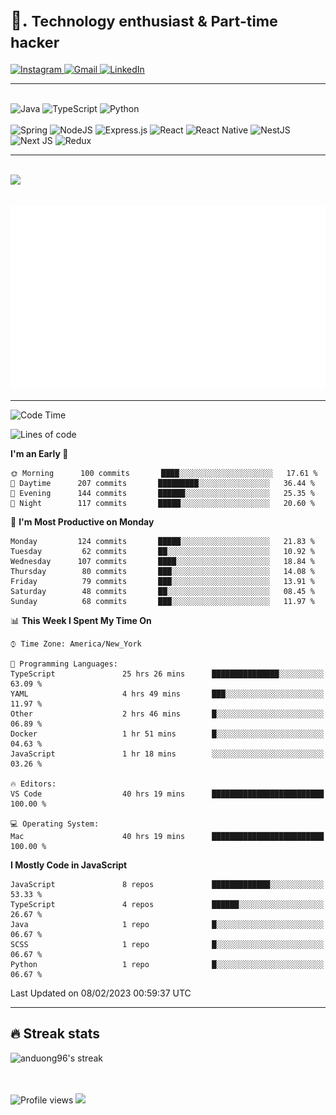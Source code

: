 <div align="left">
  <h1>👋. <small>Technology enthusiast & Part-time hacker</small></h1>

  <a href="https://www.instagram.com/ahdng">
    <img alt="Instagram" src="https://img.shields.io/badge/ahdng-%23E4405F.svg?style=for-the-badge&logo=Instagram&logoColor=white"/>
  </a>
  <a href="mailto:an.duongx@gmail.com">
    <img alt="Gmail" src="https://img.shields.io/badge/Gmail-D14836?style=for-the-badge&logo=gmail&logoColor=white" />
  </a>
  <a href="https://www.linkedin.com/in/ahdng">
    <img alt="LinkedIn" src="https://img.shields.io/badge/linkedin-%230077B5.svg?style=for-the-badge&logo=linkedin&logoColor=white"/>
  </a>

  <br/>
  <hr />
  <br/>

  <img alt="Java" src="https://img.shields.io/badge/java-%23ED8B00.svg?style=for-the-badge&logo=java&logoColor=white"/>
  <img alt="TypeScript" src="https://img.shields.io/badge/typescript-%23007ACC.svg?style=for-the-badge&logo=typescript&logoColor=white"/>
  <img alt="Python" src="https://img.shields.io/badge/python-%2314354C.svg?style=for-the-badge&logo=python&logoColor=white"/>

  <br />
  <br />
  <img alt="Spring" src="https://img.shields.io/badge/spring-%236DB33F.svg?style=for-the-badge&logo=spring&logoColor=white"/>
  <img alt="NodeJS" src="https://img.shields.io/badge/node.js-%2343853D.svg?style=for-the-badge&logo=node-dot-js&logoColor=white"/>
  <img alt="Express.js" src="https://img.shields.io/badge/express.js-%23404d59.svg?style=for-the-badge&logo=express&logoColor=%2361DAFB"/>
  <img alt="React" src="https://img.shields.io/badge/react-%2320232a.svg?style=for-the-badge&logo=react&logoColor=%2361DAFB"/>
  <img alt="React Native" src="https://img.shields.io/badge/react_native-%2320232a.svg?style=for-the-badge&logo=react&logoColor=%2361DAFB"/>
  <img alt="NestJS" src="https://img.shields.io/badge/nestjs-%23E0234E.svg?style=for-the-badge&logo=nestjs&logoColor=white" />
  <img alt="Next JS" src="https://img.shields.io/badge/nextjs-%23000000.svg?style=for-the-badge&logo=next.js&logoColor=white"/>
  <img alt="Redux" src="https://img.shields.io/badge/redux-%23593d88.svg?style=for-the-badge&logo=redux&logoColor=white"/>

  <br/>
  <hr />
  <br/>
  <img src="https://github-profile-trophy.vercel.app/?username=anduong96&theme=onedark" />
  <br/>
  <br/>

  ![Stats Overview](https://raw.githubusercontent.com/anduong96/github-stats-transparent/output/generated/overview.svg)

  <hr />
  
  <!--START_SECTION:waka-->
![Code Time](http://img.shields.io/badge/Code%20Time-3%2C628%20hrs%2050%20mins-blue)

![Lines of code](https://img.shields.io/badge/From%20Hello%20World%20I%27ve%20Written-95%20Thousand%20lines%20of%20code-blue)

**I'm an Early 🐤** 

```text
🌞 Morning      100 commits       ████░░░░░░░░░░░░░░░░░░░░░   17.61 % 
🌆 Daytime      207 commits       █████████░░░░░░░░░░░░░░░░   36.44 % 
🌃 Evening      144 commits       ██████░░░░░░░░░░░░░░░░░░░   25.35 % 
🌙 Night        117 commits       █████░░░░░░░░░░░░░░░░░░░░   20.60 % 

```
📅 **I'm Most Productive on Monday** 

```text
Monday         124 commits       █████░░░░░░░░░░░░░░░░░░░░   21.83 % 
Tuesday         62 commits       ██░░░░░░░░░░░░░░░░░░░░░░░   10.92 % 
Wednesday      107 commits       ████░░░░░░░░░░░░░░░░░░░░░   18.84 % 
Thursday        80 commits       ███░░░░░░░░░░░░░░░░░░░░░░   14.08 % 
Friday          79 commits       ███░░░░░░░░░░░░░░░░░░░░░░   13.91 % 
Saturday        48 commits       ██░░░░░░░░░░░░░░░░░░░░░░░   08.45 % 
Sunday          68 commits       ███░░░░░░░░░░░░░░░░░░░░░░   11.97 % 

```


📊 **This Week I Spent My Time On** 

```text
⌚︎ Time Zone: America/New_York

💬 Programming Languages: 
TypeScript               25 hrs 26 mins      ███████████████░░░░░░░░░░   63.09 % 
YAML                     4 hrs 49 mins       ███░░░░░░░░░░░░░░░░░░░░░░   11.97 % 
Other                    2 hrs 46 mins       █░░░░░░░░░░░░░░░░░░░░░░░░   06.89 % 
Docker                   1 hr 51 mins        █░░░░░░░░░░░░░░░░░░░░░░░░   04.63 % 
JavaScript               1 hr 18 mins        ░░░░░░░░░░░░░░░░░░░░░░░░░   03.26 % 

🔥 Editors: 
VS Code                  40 hrs 19 mins      █████████████████████████   100.00 % 

💻 Operating System: 
Mac                      40 hrs 19 mins      █████████████████████████   100.00 % 

```

**I Mostly Code in JavaScript** 

```text
JavaScript               8 repos             █████████████░░░░░░░░░░░░   53.33 % 
TypeScript               4 repos             ██████░░░░░░░░░░░░░░░░░░░   26.67 % 
Java                     1 repo              █░░░░░░░░░░░░░░░░░░░░░░░░   06.67 % 
SCSS                     1 repo              █░░░░░░░░░░░░░░░░░░░░░░░░   06.67 % 
Python                   1 repo              █░░░░░░░░░░░░░░░░░░░░░░░░   06.67 % 

```



 Last Updated on 08/02/2023 00:59:37 UTC
<!--END_SECTION:waka-->
  
  <hr />

  <h2>🔥 Streak stats</h2>
  <img alt="anduong96's streak" src="https://github-readme-streak-stats.herokuapp.com/?user=anduong96&theme=monokai-metallian&hide_border=true"/>
</div>
<br/>
<br/>

![Profile views](https://gpvc.arturio.dev/anduong96)
![](https://hit.yhype.me/github/profile?user_id=13195989)
